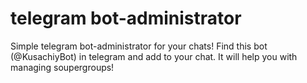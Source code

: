 # telegram bot-administrator
Simple telegram bot-administrator for your chats! Find this bot (@KusachiyBot) in telegram and add to your chat. It will help you with managing soupergroups!
